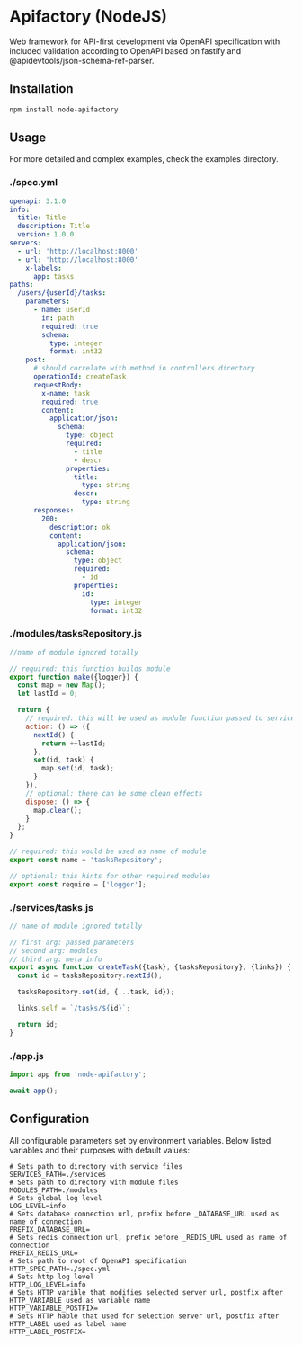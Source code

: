 # Apifactory (NodeJS)

Web framework for API-first development via OpenAPI specification with included validation according
to OpenAPI based on fastify and @apidevtools/json-schema-ref-parser.

## Installation

```bash
npm install node-apifactory
```

## Usage

For more detailed and complex examples, check the examples directory.

### ./spec.yml
```yaml
openapi: 3.1.0
info:
  title: Title
  description: Title
  version: 1.0.0
servers:
  - url: 'http://localhost:8000'
  - url: 'http://localhost:8000'
    x-labels:
      app: tasks
paths:
  /users/{userId}/tasks:
    parameters:
      - name: userId
        in: path
        required: true
        schema:
          type: integer
          format: int32
    post:
      # should correlate with method in controllers directory
      operationId: createTask
      requestBody:
        x-name: task
        required: true
        content:
          application/json:
            schema:
              type: object
              required:
                - title
                - descr
              properties:
                title:
                  type: string
                descr:
                  type: string
      responses:
        200:
          description: ok
          content:
            application/json:
              schema:
                type: object
                required:
                  - id
                properties:
                  id:
                    type: integer
                    format: int32
```

### ./modules/tasksRepository.js
```js
//name of module ignored totally

// required: this function builds module
export function make({logger}) {
  const map = new Map();
  let lastId = 0;

  return {
    // required: this will be used as module function passed to service
    action: () => ({
      nextId() {
        return ++lastId;
      },
      set(id, task) {
        map.set(id, task);
      }
    }),
    // optional: there can be some clean effects
    dispose: () => {
      map.clear();
    }
  };
}

// required: this would be used as name of module
export const name = 'tasksRepository';

// optional: this hints for other required modules
export const require = ['logger'];
```

### ./services/tasks.js
```js
// name of module ignored totally

// first arg: passed parameters
// second arg: modules
// third arg: meta info
export async function createTask({task}, {tasksRepository}, {links}) {
  const id = tasksRepository.nextId();

  tasksRepository.set(id, {...task, id});

  links.self = `/tasks/${id}`;

  return id;
}
```

### ./app.js
```js
import app from 'node-apifactory';

await app();
```

## Configuration

All configurable parameters set by environment variables.
Below listed variables and their purposes with default values:

```dotenv
# Sets path to directory with service files
SERVICES_PATH=./services
# Sets path to directory with module files
MODULES_PATH=./modules
# Sets global log level
LOG_LEVEL=info
# Sets database connection url, prefix before _DATABASE_URL used as name of connection
PREFIX_DATABASE_URL=
# Sets redis connection url, prefix before _REDIS_URL used as name of connection
PREFIX_REDIS_URL=
# Sets path to root of OpenAPI specification
HTTP_SPEC_PATH=./spec.yml
# Sets http log level
HTTP_LOG_LEVEL=info
# Sets HTTP varible that modifies selected server url, postfix after HTTP_VARIABLE used as variable name
HTTP_VARIABLE_POSTFIX=
# Sets HTTP hable that used for selection server url, postfix after HTTP_LABEL used as label name
HTTP_LABEL_POSTFIX=
```
